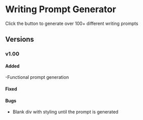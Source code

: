 # Writing Prompt Generator
Click the button to generate over 100+ different writing prompts 

## Versions
### v1.00
#### Added
-Functional prompt generation
#### Fixed
#### Bugs
- Blank div with styling until the prompt is generated

